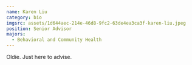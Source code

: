 ```yaml
---
name: Karen Liu
category: bio
imgsrc: assets/1d644aec-214e-46d8-9fc2-63de4ea3ca3f-karen-liu.jpeg
position: Senior Advisor
majors:
  - Behavioral and Community Health
---
```

Oldie. Just here to advise.